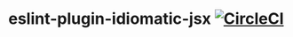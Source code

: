 # eslint-plugin-idiomatic-jsx [![CircleCI](https://circleci.com/gh/danrigsby/eslint-plugin-idiomatic-jsx.svg?style=svg)](https://circleci.com/gh/danrigsby/eslint-plugin-idiomatic-jsx)
